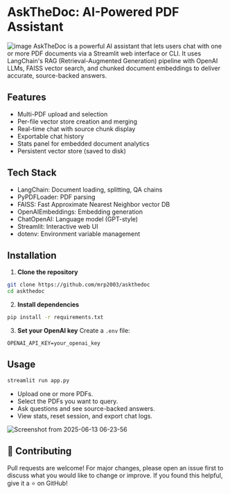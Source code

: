 # AskTheDoc: AI-Powered PDF Assistant
![image](https://github.com/user-attachments/assets/d8d5eb0b-800e-4882-b8bf-0616eed8498b)
AskTheDoc is a powerful AI assistant that lets users chat with one or more PDF documents via a Streamlit web interface or CLI. It uses LangChain's RAG (Retrieval-Augmented Generation) pipeline with OpenAI LLMs, FAISS vector search, and chunked document embeddings to deliver accurate, source-backed answers.

## Features
- Multi-PDF upload and selection
- Per-file vector store creation and merging
- Real-time chat with source chunk display
- Exportable chat history
- Stats panel for embedded document analytics
- Persistent vector store (saved to disk)

## Tech Stack
- LangChain: Document loading, splitting, QA chains
- PyPDFLoader: PDF parsing
- FAISS: Fast Approximate Nearest Neighbor vector DB
- OpenAIEmbeddings: Embedding generation
- ChatOpenAI: Language model (GPT-style)
- Streamlit: Interactive web UI
- dotenv: Environment variable management

## Installation

1. **Clone the repository**
```bash
git clone https://github.com/mrp2003/askthedoc
cd askthedoc
```

2. **Install dependencies**
```bash
pip install -r requirements.txt
```

3. **Set your OpenAI key**
Create a `.env` file:
```
OPENAI_API_KEY=your_openai_key
```

## Usage

```bash
streamlit run app.py
```

- Upload one or more PDFs.
- Select the PDFs you want to query.
- Ask questions and see source-backed answers.
- View stats, reset session, and export chat logs.

![Screenshot from 2025-06-13 06-23-56](https://github.com/user-attachments/assets/0702746e-9511-4991-840a-e17f47ec970e)

## 🤝 Contributing

Pull requests are welcome! For major changes, please open an issue first to discuss what you would like to change or improve.
If you found this helpful, give it a ⭐ on GitHub!
